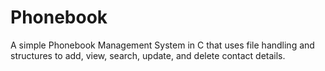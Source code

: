 # Phonebook
A simple Phonebook Management System in C that uses file handling and structures to add, view, search, update, and delete contact details.
